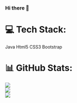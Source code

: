 ### Hi there 👋
# 💻 Tech Stack:
Java Html5 CSS3 Bootstrap 
# 📊 GitHub Stats:
![](https://github-readme-stats.vercel.app/api?username=BatuhanKANBER&theme=dark&hide_border=false&include_all_commits=true&count_private=true)<br/>
![](https://github-readme-streak-stats.herokuapp.com/?user=BatuhanKANBER&theme=dark&hide_border=false)<br/>
![](https://github-readme-stats.vercel.app/api/top-langs/?username=BatuhanKANBER&theme=dark&hide_border=false&include_all_commits=true&count_private=true&layout=compact)

<!--
**BatuhanKANBER/BatuhanKANBER** is a ✨ _special_ ✨ repository because its `README.md` (this file) appears on your GitHub profile.

Here are some ideas to get you started:

- 🔭 I’m currently working on ...
- 👯 I’m looking to collaborate on ...
- 🤔 I’m looking for help with ...
- 💬 Ask me about ...
- 📫 How to reach me: ...
- 😄 Pronouns: ...
- ⚡ Fun fact: ...
-->
